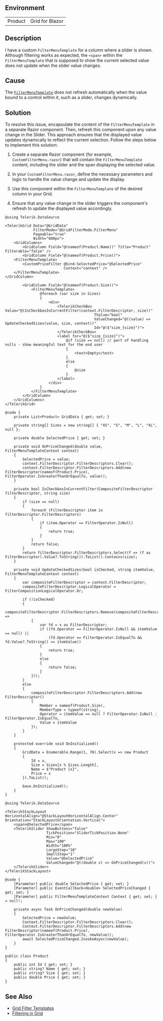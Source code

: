 
## Environment

<table>
<tbody>
<tr>
<td>Product</td>
<td>Grid for Blazor</td>
</tr>
</tbody>
</table>

## Description

I have a custom `FilterMenuTemplate` for a column where a slider is shown. Although filtering works as expected, the `<span>` within the `FilterMenuTemplate` that is supposed to show the current selected value does not update when the slider value changes.

## Cause

The [`FilterMenuTemplate`](slug:grid-templates-filter#filter-menu-template) does not refresh automatically when the value bound to a control within it, such as a slider, changes dynamically.

## Solution

To resolve this issue, encapsulate the content of the `FilterMenuTemplate` in a separate Razor component. Then, refresh this component upon any value change in the Slider. This approach ensures that the displayed value updates dynamically to reflect the current selection. Follow the steps below to implement this solution:

1. Create a separate Razor component (for example, `CustomFilterMenu.razor`) that will contain the `FilterMenuTemplate` content, including the slider and the span displaying the selected value.

2. In your `CustomFilterMenu.razor`, define the necessary parameters and logic to handle the value change and update the display.

3. Use this component within the `FilterMenuTemplate` of the desired column in your Grid.

4. Ensure that any value change in the slider triggers the component's refresh to update the displayed value accordingly.

`````RAZOR
@using Telerik.DataSource

<TelerikGrid Data="@GridData"
             FilterMode="@GridFilterMode.FilterMenu"
             Pageable="true"
             Width="600px">
    <GridColumns>
        <GridColumn Field="@(nameof(Product.Name))" Title="Product" Filterable="false" />
        <GridColumn Field="@(nameof(Product.Price))">
    <FilterMenuTemplate>
        <CustomPriceFilter @bind-SelectedPrice="@SelectedPrice"
                           Context="context" />
    </FilterMenuTemplate>
</GridColumn>

        <GridColumn Field="@(nameof(Product.Size))">
            <FilterMenuTemplate>
                @foreach (var size in Sizes)
                {
                    <div>
                        <TelerikCheckBox Value="@(IsCheckboxInCurrentFilter(context.FilterDescriptor, size))"
                                         TValue="bool"
                                         ValueChanged="@((value) => UpdateCheckedSizes(value, size, context))"
                                         Id="@($"size_{size}")">
                        </TelerikCheckBox>
                        <label for="@($"size_{size}")">
                            @if (size == null) // part of handling nulls - show meaningful text for the end user
                            {
                                <text>Empty</text>
                            }
                            else
                            {
                                @size
                            }
                        </label>
                    </div>
                }
            </FilterMenuTemplate>
        </GridColumn>
    </GridColumns>
</TelerikGrid>

@code {
    private List<Product> GridData { get; set; }

    private string[] Sizes = new string[] { "XS", "S", "M", "L", "XL", null };

    private double SelectedPrice { get; set; }

    private void OnPriceChanged(double value, FilterMenuTemplateContext context)
    {
        SelectedPrice = value;
        context.FilterDescriptor.FilterDescriptors.Clear();
        context.FilterDescriptor.FilterDescriptors.Add(new FilterDescriptor(nameof(Product.Price), FilterOperator.IsGreaterThanOrEqualTo, value));
    }

    private bool IsCheckboxInCurrentFilter(CompositeFilterDescriptor filterDescriptor, string size)
    {
        if (size == null)
        {
            foreach (FilterDescriptor item in filterDescriptor.FilterDescriptors)
            {
                if (item.Operator == FilterOperator.IsNull)
                {
                    return true;
                }
            }
            return false;
        }
        return filterDescriptor.FilterDescriptors.Select(f => (f as FilterDescriptor).Value?.ToString()).ToList().Contains(size);
    }

    private void UpdateCheckedSizes(bool isChecked, string itemValue, FilterMenuTemplateContext context)
    {
        var compositeFilterDescriptor = context.FilterDescriptor;
        compositeFilterDescriptor.LogicalOperator = FilterCompositionLogicalOperator.Or;

        if (!isChecked)
        {
            compositeFilterDescriptor.FilterDescriptors.Remove(compositeFilterDescriptor.FilterDescriptors.First(x =>
            {
                var fd = x as FilterDescriptor;
                if ((fd.Operator == FilterOperator.IsNull && itemValue == null) ||
                    (fd.Operator == FilterOperator.IsEqualTo && fd.Value?.ToString() == itemValue))
                {
                    return true;
                }
                else
                {
                    return false;
                }
            }));
        }
        else
        {
            compositeFilterDescriptor.FilterDescriptors.Add(new FilterDescriptor()
            {
                Member = nameof(Product.Size),
                MemberType = typeof(string),
                Operator = itemValue == null ? FilterOperator.IsNull : FilterOperator.IsEqualTo,
                Value = itemValue
            });
        }
    }

    protected override void OnInitialized()
    {
        GridData = Enumerable.Range(1, 70).Select(x => new Product
        {
            Id = x,
            Size = Sizes[x % Sizes.Length],
            Name = $"Product {x}",
            Price = x
        }).ToList();

        base.OnInitialized();
    }
}
`````
`````RAZOR CustomPriceFilter.razor
@using Telerik.DataSource

<TelerikStackLayout HorizontalAlign="@StackLayoutHorizontalAlign.Center" Orientation="StackLayoutOrientation.Vertical">
    <span>@SelectedPrice</span>
    <TelerikSlider ShowButtons="false"
                   TickPosition="SliderTickPosition.None"
                   Min="0"
                   Max="100"
                   Width="100%"
                   LargeStep="10"
                   SmallStep="1"
                   Value="@SelectedPrice"
                   ValueChanged="@((double v) => OnPriceChanged(v))">
    </TelerikSlider>
</TelerikStackLayout>

@code {
    [Parameter] public double SelectedPrice { get; set; }
    [Parameter] public EventCallback<double> SelectedPriceChanged { get; set; }
    [Parameter] public FilterMenuTemplateContext Context { get; set; } = null!;

    private async Task OnPriceChanged(double newValue)
    {
        SelectedPrice = newValue;
        Context.FilterDescriptor.FilterDescriptors.Clear();
        Context.FilterDescriptor.FilterDescriptors.Add(new FilterDescriptor(nameof(Product.Price), FilterOperator.IsGreaterThanOrEqualTo, newValue));
        await SelectedPriceChanged.InvokeAsync(newValue);
    }
}
`````
`````RAZOR Product.cs
public class Product
{
    public int Id { get; set; }
    public string? Name { get; set; }
    public string? Size { get; set; }
    public double Price { get; set; }
}
`````
## See Also

- [Grid Filter Templates](slug:grid-templates-filter)
- [Filtering in Grid](slug:components/grid/filtering)

